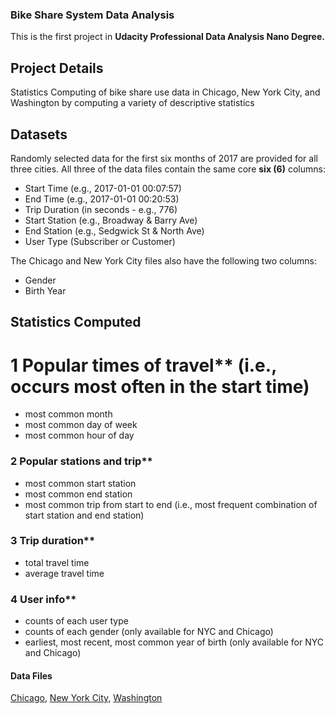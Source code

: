 ### Bike Share System Data Analysis

This is the first project in **Udacity Professional Data Analysis Nano Degree.**
## Project Details

Statistics Computing of bike share use data in Chicago, New York City, and Washington by computing a variety of descriptive statistics

## Datasets

Randomly selected data for the first six months of 2017 are provided for all three cities. All three of the data files contain the same core  **six (6)**  columns:

-   Start Time (e.g., 2017-01-01 00:07:57)
-   End Time (e.g., 2017-01-01 00:20:53)
-   Trip Duration (in seconds - e.g., 776)
-   Start Station (e.g., Broadway & Barry Ave)
-   End Station (e.g., Sedgwick St & North Ave)
-   User Type (Subscriber or Customer)

The Chicago and New York City files also have the following two columns:

-   Gender
-   Birth Year

## Statistics Computed

# 1 Popular times of travel**  (i.e., occurs most often in the start time)
-   most common month
-   most common day of week
-   most common hour of day

### 2 Popular stations and trip**
-   most common start station
-   most common end station
-   most common trip from start to end (i.e., most frequent combination of start station and end station)

### 3 Trip duration**
-   total travel time
-   average travel time

### 4 User info**
-   counts of each user type
-   counts of each gender (only available for NYC and Chicago)
-   earliest, most recent, most common year of birth (only available for NYC and Chicago)
#### Data Files

[Chicago](https://www.divvybikes.com/system-data), [New York City](https://www.citibikenyc.com/system-data), [Washington](https://www.capitalbikeshare.com/system-data)

